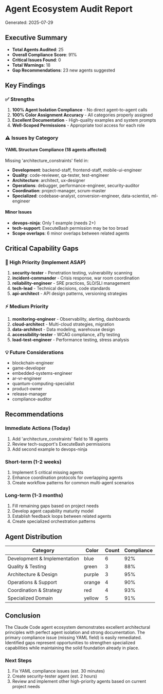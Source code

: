 # Agent Ecosystem Audit Report
Generated: 2025-07-29

## Executive Summary
- **Total Agents Audited**: 25
- **Overall Compliance Score**: 91%
- **Critical Issues Found**: 0
- **Total Warnings**: 18
- **Gap Recommendations**: 23 new agents suggested

## Key Findings

### ✅ Strengths
1. **100% Agent Isolation Compliance** - No direct agent-to-agent calls
2. **100% Color Assignment Accuracy** - All categories properly assigned
3. **Excellent Documentation** - High-quality examples and system prompts
4. **Well-Scoped Permissions** - Appropriate tool access for each role

### ⚠️ Issues by Category

#### YAML Structure Compliance (18 agents affected)
Missing 'architecture_constraints' field in:
- **Development**: backend-staff, frontend-staff, mobile-ui-engineer
- **Quality**: code-reviewer, qa-tester, test-engineer  
- **Architecture**: architect, ux-designer
- **Operations**: debugger, performance-engineer, security-auditor
- **Coordination**: project-manager, scrum-master
- **Specialized**: codebase-analyst, conversion-engineer, data-scientist, ml-engineer

#### Minor Issues
- **devops-ninja**: Only 1 example (needs 2+)
- **tech-support**: ExecuteBash permission may be too broad
- **Scope overlaps**: 6 minor overlaps between related agents

## Critical Capability Gaps

### 🚨 High Priority (Implement ASAP)
1. **security-tester** - Penetration testing, vulnerability scanning
2. **incident-commander** - Crisis response, war room coordination
3. **reliability-engineer** - SRE practices, SLO/SLI management
4. **tech-lead** - Technical decisions, code standards
5. **api-architect** - API design patterns, versioning strategies

### ⚡ Medium Priority
1. **monitoring-engineer** - Observability, alerting, dashboards
2. **cloud-architect** - Multi-cloud strategies, migration
3. **data-architect** - Data modeling, warehouse design
4. **accessibility-tester** - WCAG compliance, a11y testing
5. **load-test-engineer** - Performance testing, stress analysis

### 💡 Future Considerations
- blockchain-engineer
- game-developer
- embedded-systems-engineer
- ar-vr-engineer
- quantum-computing-specialist
- product-owner
- release-manager
- compliance-auditor

## Recommendations

### Immediate Actions (Today)
1. Add 'architecture_constraints' field to 18 agents
2. Review tech-support's ExecuteBash permissions
3. Add second example to devops-ninja

### Short-term (1-2 weeks)
1. Implement 5 critical missing agents
2. Enhance coordination protocols for overlapping agents
3. Create workflow patterns for common multi-agent scenarios

### Long-term (1-3 months)
1. Fill remaining gaps based on project needs
2. Develop agent capability maturity model
3. Establish feedback loops between related agents
4. Create specialized orchestration patterns

## Agent Distribution

| Category | Color | Count | Compliance |
|----------|-------|-------|------------|
| Development & Implementation | blue | 6 | 92% |
| Quality & Testing | green | 3 | 88% |
| Architecture & Design | purple | 3 | 95% |
| Operations & Support | orange | 4 | 90% |
| Coordination & Strategy | red | 4 | 93% |
| Specialized Domain | yellow | 5 | 91% |

## Conclusion
The Claude Code agent ecosystem demonstrates excellent architectural principles with perfect agent isolation and strong documentation. The primary compliance issue (missing YAML field) is easily remediated. Identified gaps represent opportunities to strengthen specialized capabilities while maintaining the solid foundation already in place.

### Next Steps
1. Fix YAML compliance issues (est. 30 minutes)
2. Create security-tester agent (est. 2 hours)
3. Review and implement other high-priority agents based on current project needs